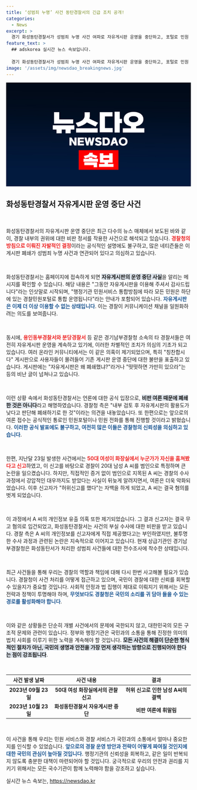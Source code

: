 ```yaml
---
title: ‘성범죄 누명’ 사건 동탄경찰서의 긴급 조치 공개!
categories:
  - News
excerpt: >
  경기 화성동탄경찰서가 성범죄 누명 사건 여파로 자유게시판 운영을 중단하고, 포털로 민원 통합을 선언했다. 이 조치는 비판 여론 속에서 신뢰 회복이 아닌 더 큰 논란을 불러일으키고 있다. 네티즌들은 대체 게시판에서 이를 비난하며 경찰의 해명을 의심하고 있다.
feature_text: >
  ## adskorea 실시간 뉴스 속보입니다.

  경기 화성동탄경찰서가 성범죄 누명 사건 여파로 자유게시판 운영을 중단하고, 포털로 민원 통합을 선언했다. 이 조치는 비판 여론 속에서 신뢰 회복이 아닌 더 큰 논란을 불러일으키고 있다. 네티즌들은 대체 게시판에서 이를 비난하며 경찰의 해명을 의심하고 있다.
image: '/assets/img/newsdao_breakingnews.jpg'
---
```


<p><img src="/assets/img/newsdao_breakingnews.jpg" alt="adskorea 속보" /></p>

<h2 data-ke-size="size26">화성동탄경찰서 자유게시판 운영 중단 사건</h2>

<p data-ke-size="size16">&nbsp;</p>

<p>화성동탄경찰서의 자유게시판 운영 중단은 최근 다수의 뉴스 매체에서 보도된 바와 같이, 경찰 내부의 권위에 대한 비판 정서를 작용한 사건으로 해석되고 있습니다. <b><span style="color: #ee2323;">경찰청의 방침으로 이뤄진 자발적인 결정</span></b>이라는 공식적인 설명에도 불구하고, 많은 네티즌들은 이 게시판 폐쇄가 성범죄 누명 사건과 연관되어 있다고 의심하고 있습니다. </p>

<p data-ke-size="size16">&nbsp;</p>

<p>화성동탄경찰서는 홈페이지에 접속하게 되면 <b><span style="background-color: #21538527;">자유게시판의 운영 중단 사실</span></b>을 알리는 메시지를 확인할 수 있습니다. 해당 내용은 "그동안 자유게시판을 이용해 주셔서 감사드립니다"라는 인삿말로 시작되며, "행정기관 민원서비스 통합방침에 따라 모든 민원은 하단에 있는 경찰민원포털로 통합 운영됩니다"라는 안내가 포함되어 있습니다. <b><span style="color: #1a5490;">자유게시판은 이제 더 이상 이용할 수 없는 상태입니다</span></b>. 이는 경찰이 커뮤니케이션 채널을 일원화하려는 의도를 보여줍니다. </p>

<p data-ke-size="size16">&nbsp;</p>

<p>동시에, <b><span style="color: #ee2323;">용인동부경찰서와 분당경찰서</span></b> 등 같은 경기남부경찰청 소속의 타 경찰서들은 여전히 자유게시판 운영을 계속하고 있기에, 이러한 차별적인 조치가 의심의 기초가 되고 있습니다. 여러 온라인 커뮤니티에서는 이 같은 의혹이 제기되었으며, 특히 "칭찬합시다" 게시판으로 사용자들이 몰려들어 기존 게시판 운영 중단에 대한 불만을 표출하고 있습니다. 게시판에는 "자유게시판은 왜 폐쇄했냐?"라거나 "떳떳하면 가만히 있으라"는 등의 비난 글이 넘쳐나고 있습니다.</p>

<p data-ke-size="size16">&nbsp;</p>

<p>이런 상황 속에서 화성동탄경찰서는 언론에 대한 공식 입장으로, <b><span style="background-color: #21538527;">비판 여론 때문에 폐쇄한 것은 아니다</span></b>라고 해명하였습니다. 경찰청 측은 "내부 검토 후 자유게시판의 활용도가 낮다고 판단해 폐쇄하기로 한 것"이라는 의견을 내놓았습니다. 또 한편으로는 앞으로의 여론 접수는 공식적인 통로인 민원포털이나 민원 전화를 통해 진행할 것이라고 밝혔습니다. <b><span style="color: #1a5490;">이러한 공식 발표에도 불구하고, 여전히 많은 이들은 경찰청의 신뢰성을 의심하고 있습니다</span></b>.</p>

<p data-ke-size="size16">&nbsp;</p>

<p>한편, 지난달 23일 발생한 사건에서는 <b><span style="color: #ee2323;">50대 여성이 화장실에서 누군가가 자신을 훔쳐봤다고 신고</span></b>하였고, 이 신고를 바탕으로 경찰이 20대 남성 A 씨를 범인으로 특정하며 큰 논란을 일으켰습니다. 하지만, 직접적인 증거 없이 범인으로 지목된 A 씨는 경찰의 수사 과정에서 강압적인 대우까지도 받았다는 사실이 뒤늦게 알려지면서, 여론은 더욱 악화되었습니다. 이후 신고자가 "허위신고를 했다"는 자백을 하게 되었고, A 씨는 결국 혐의를 벗게 되었습니다.</p>

<p data-ke-size="size16">&nbsp;</p>

<p>이 과정에서 A 씨의 개인정보 유출 의혹 또한 제기되었습니다. 그 결과 신고자는 결국 무고 혐의로 입건되었고, 화성동탄경찰서는 사건의 부실 수사에 대한 비판을 받고 있습니다. 경찰 측은 A 씨의 개인정보를 신고자에게 직접 제공했다고는 부인하였지만, 불투명한 수사 과정과 관련된 논란은 지속적으로 이어지고 있습니다. 현재 상급기관인 경기남부경찰청은 화성동탄서가 처리한 성범죄 사건들에 대한 전수조사에 착수한 상태입니다.</p>

<p data-ke-size="size16">&nbsp;</p>

<p>최근 사건들을 통해 우리는 경찰의 역할과 책임에 대해 다시 한번 사고해볼 필요가 있습니다. 경찰청이 사건 처리를 어떻게 접근하고 있으며, 국민이 경찰에 대한 신뢰를 회복할 수 있을지가 중요할 것입니다. 사회적 안정과 법 집행이 제대로 이뤄지기 위해서는 모든 전략과 정책이 투명해야 하며, <b><span style="color: #1a5490;">무엇보다도 경찰청은 국민의 소리를 귀 담아 들을 수 있는 경로를 활성화해야 합니다</span></b>. </p>

<p data-ke-size="size16">&nbsp;</p>

<p>이와 같은 상황들은 단순히 개별 사건에서의 문제에 국한되지 않고, 대한민국의 모든 구조적 문제와 관련이 있습니다. 정부와 행정기관은 국민과의 소통을 통해 진정한 의미의 법치 사회를 이루기 위한 노력을 계속해야 할 것입니다. <b><span style="background-color: #21538527;">모든 사건의 해결이 단순한 형식적인 절차가 아닌, 국민의 생명과 안전을 가장 먼저 생각하는 방향으로 진행되어야 한다는 점이 강조됩니다</span></b>. </p>

<p data-ke-size="size16">&nbsp;</p>

<table>
    <thead>
        <tr>
            <th style="text-align: center; height: 17px;"><b>사건 발생 날짜</b></th>
            <th style="text-align: center; height: 17px;"><b>사건 내용</b></th>
            <th style="text-align: center; height: 17px;"><b>결과</b></th>
        </tr>
    </thead>
    <tbody>
        <tr>
            <td style="text-align: center; height: 17px;"><b>2023년 09월 23일</b></td>
            <td style="text-align: center; height: 17px;"><b>50대 여성 화장실에서의 관찰 신고</b></td>
            <td style="text-align: center; height: 17px;"><b>허위 신고로 인한 남성 A씨의 결백</b></td>
        </tr>
        <tr>
            <td style="text-align: center; height: 17px;"><b>2023년 10월 23일</b></td>
            <td style="text-align: center; height: 17px;"><b>화성동탄경찰서 자유게시판 중단</b></td>
            <td style="text-align: center; height: 17px;"><b>비판 여론에 휘말림</b></td>
        </tr>
    </tbody>
</table>

<p data-ke-size="size16">&nbsp;</p>

<p>이 사건을 통해 우리는 민원 서비스와 경찰 서비스가 국민과의 소통에서 얼마나 중요한지를 인식할 수 있었습니다. <b><span style="color: #1a5490;">앞으로의 경찰 운영 방안과 전략이 어떻게 짜여질 것인지에 대한 국민의 관심이 높아질 것입니다</span></b>. 행정기관의 신뢰성을 회복하고, 같은 일이 반복되지 않도록 충분한 대책이 마련되어야 할 것입니다. 궁극적으로 우리의 안전과 권리를 지키기 위해서는 모든 국수기관이 함께 노력해야 함을 강조하고 싶습니다.</p>
실시간 뉴스 속보는, <a href="https://newsdao.kr" rel="dofollow">https://newsdao.kr</a>


